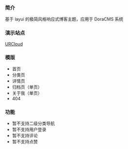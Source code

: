 ### 简介

基于 layui 的极简风格响应式博客主题，应用于 DoraCMS 系统

### 演示站点

[URCloud](https://www.urcloud.co)

### 模版

- 首页
- 分类页
- 详情页
- 归档页（单页）
- 关于我（单页）
- 404

### 功能

- 暂不支持二级分类导航
- 暂不支持用户登录
- 暂不支持评论
- 暂不支持点赞
